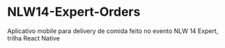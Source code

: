# NLW14-Expert-Orders
Aplicativo mobile para delivery de comida feito no evento NLW 14 Expert, trilha React Native
